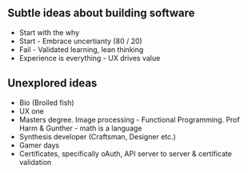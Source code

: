 ## Subtle ideas about building software

* Start with the why
* Start - Embrace uncertianty (80 / 20)
* Fail - Validated learning, lean thinking
* Experience is everything - UX drives value

## Unexplored ideas
* Bio (Broiled fish)
* UX one
* Masters degree. Image processing - Functional Programming. Prof Harm & Gunther - math is a language
* Synthesis developer (Craftsman, Designer etc.)
* Gamer days
* Certificates, specifically oAuth, API server to server & certificate validation
